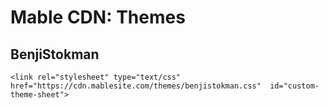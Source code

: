 # Mable CDN: Themes

## BenjiStokman

```
<link rel="stylesheet" type="text/css" href="https://cdn.mablesite.com/themes/benjistokman.css"  id="custom-theme-sheet">
```